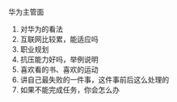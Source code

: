华为主管面
1. 对华为的看法
2. 互联网比较累，能适应吗
3. 职业规划
4. 抗压能力好吗，举例说明
5. 喜欢看的书、喜欢的运动
6. 讲自己最失败的一件事，这件事前后这么处理的
7. 如果不能完成任务，你会怎么办